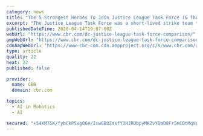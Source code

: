 ```yaml
---
category: news
title: "The 5 Strongest Heroes To Join Justice League Task Force (& The 5 Weakest)"
excerpt: "The Justice League Task Force was a short-lived strike team that featured some heavy-hitters, but which were the weaker members that joined?"
publishedDateTime: 2020-04-14T19:07:00Z
webUrl: "https://www.cbr.com/dc-justice-league-task-force-comparison/"
ampWebUrl: "https://www.cbr.com/dc-justice-league-task-force-comparison/amp/"
cdnAmpWebUrl: "https://www-cbr-com.cdn.ampproject.org/c/s/www.cbr.com/dc-justice-league-task-force-comparison/amp/"
type: article
quality: 22
heat: 22
published: false

provider:
  name: CBR
  domain: cbr.com

topics:
  - AI in Robotics
  - AI

secured: "+54XM7GK/fybCkP5vg06e/IxwGBOZssfY3HJRUbpyMKZvYOaD8Fr5mCQtMqVpi28qRAFAizg3b6Crl7SA+dced7YA42RtCl6XOb/cT1yXqUXiyGwb+W/zX404ulAbYHIbwcObLEa0oU9Ch6tYVpyK9hIolCTXuFmVG1wfpQeUD5Ujy5SNwhfUO01kNVsvs+68y8VO41RT18PR5s0TSI+xKvENV7euX56OoQM9YiTiQDdWky1+oG+g+kPIy3UBpXDi5FBe9KT5gMfBwJECYHVsxt7dDV5dypGLqy2bL4yPt2B72Dm84QTllzya4AJqRzie/rJ2Zlr4cQfjGDyR6MBNaXK4KTq5zQ1DUiw4+5HVIY2Mb5mLbR10WsWUinW2U9kpw2JdjJx9rlOLTByBo4J76SmzvwnnmDtZhFFCM2/iqlIxa8Qq+x4pZzauqB2ZG7fBE4V8bDEZ8N7eVw+U7gqe2WLVIPo1OUdqXz88N5SCFs=;Up2pbNUoEkIWZRe6t3FzLw=="
---
```


